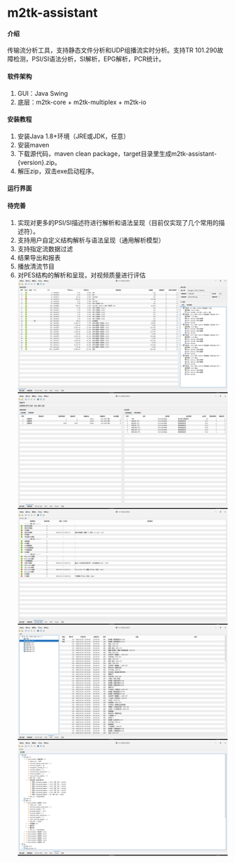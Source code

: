 # m2tk-assistant

#### 介绍
传输流分析工具，支持静态文件分析和UDP组播流实时分析。支持TR 101.290故障检测，PSI/SI语法分析，SI解析，EPG解析，PCR统计。

#### 软件架构
1.  GUI：Java Swing
2.  底层：m2tk-core + m2tk-multiplex + m2tk-io


#### 安装教程

1.  安装Java 1.8+环境（JRE或JDK，任意）
2.  安装maven
3.  下载源代码，maven clean package，target目录里生成m2tk-assistant-{version}.zip。
4.  解压zip，双击exe启动程序。


#### 运行界面


#### 待完善

1.  实现对更多的PSI/SI描述符进行解析和语法呈现（目前仅实现了几个常用的描述符）。
2.  支持用户自定义结构解析与语法呈现（通用解析模型）
3.  支持指定流数据过滤
4.  结果导出和报表
5.  播放清流节目
6.  对PES结构的解析和呈现，对视频质量进行评估![输入图片说明](screenshots1.png)![输入图片说明](screenshots2.png)![输入图片说明](screenshots3.png)![输入图片说明](screenshots4.png)![输入图片说明](screenshots5.png)
